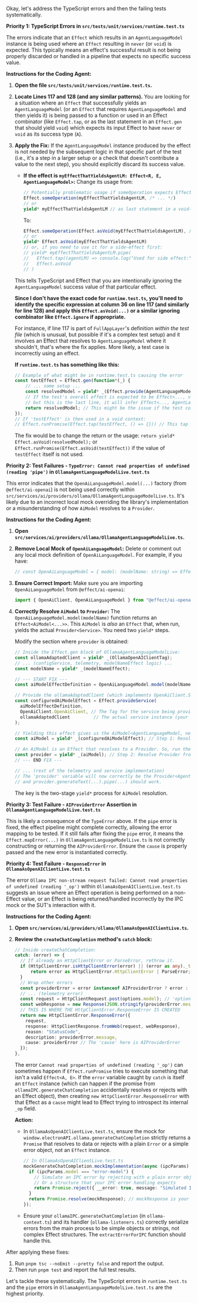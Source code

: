 Okay, let's address the TypeScript errors and then the failing tests systematically.

**Priority 1: TypeScript Errors in `src/tests/unit/services/runtime.test.ts`**

The errors indicate that an `Effect` which results in an `AgentLanguageModel` instance is being used where an `Effect` resulting in `never` (or `void`) is expected. This typically means an effect's successful result is not being properly discarded or handled in a pipeline that expects no specific success value.

**Instructions for the Coding Agent:**

1.  **Open the file `src/tests/unit/services/runtime.test.ts`.**
2.  **Locate Lines 117 and 128 (and any similar patterns).**
    You are looking for a situation where an `Effect` that successfully yields an `AgentLanguageModel` (or an `Effect` that requires `AgentLanguageModel` and then yields it) is being passed to a function or used in an Effect combinator (like `Effect.tap`, or as the last statement in an `Effect.gen` that should yield `void`) which expects its input Effect to have `never` or `void` as its success type (`A`).

3.  **Apply the Fix:**
    If the `AgentLanguageModel` instance produced by the effect is not needed by the subsequent logic in that specific part of the test (i.e., it's a step in a larger setup or a check that doesn't contribute a value to the next step), you should explicitly discard its success value.

    *   **If the effect is `myEffectThatYieldsAgentLM: Effect<R, E, AgentLanguageModel>`:**
        Change its usage from:
        ```typescript
        // Potentially problematic usage if someOperation expects Effect<R, E, never>
        Effect.someOperation(myEffectThatYieldsAgentLM, /* ... */)
        // or
        yield* myEffectThatYieldsAgentLM // as last statement in a void-returning Effect.gen
        ```
        To:
        ```typescript
        Effect.someOperation(Effect.asVoid(myEffectThatYieldsAgentLM), /* ... */)
        // or
        yield* Effect.asVoid(myEffectThatYieldsAgentLM)
        // or, if you need to use it for a side-effect first:
        // yield* myEffectThatYieldsAgentLM.pipe(
        //   Effect.tap((agentLM) => console.log("Used for side effect:", agentLM)),
        //   Effect.asVoid
        // )
        ```
    This tells TypeScript and Effect that you are intentionally ignoring the `AgentLanguageModel` success value of that particular effect.

    **Since I don't have the exact code for `runtime.test.ts`, you'll need to identify the specific expression at column 36 on line 117 (and similarly for line 128) and apply this `Effect.asVoid(...)` or a similar ignoring combinator like `Effect.ignore` if appropriate.**

    For instance, if line 117 is part of `FullAppLayer`'s definition *within the test file* (which is unusual, but possible if it's a complex test setup) and it involves an Effect that resolves to `AgentLanguageModel` where it shouldn't, that's where the fix applies. More likely, a test case is incorrectly using an effect.

    **If `runtime.test.ts` has something like this:**
    ```typescript
    // Example of what might be in runtime.test.ts causing the error
    const testEffect = Effect.gen(function*(_) {
        // ... some setup ...
        const resolvedModel = yield* _(Effect.provide(AgentLanguageModel, FullAppLayer)); // This resolves to AgentLanguageModel
        // If the test's overall effect is expected to be Effect<..., void>
        // but this is the last line, it will infer Effect<..., AgentLanguageModel>
        return resolvedModel; // This might be the issue if the test context expects never/void
    });
    // If 'testEffect' is then used in a void context:
    // Effect.runPromise(Effect.tap(testEffect, () => {})) // This tap would complain
    ```
    The fix would be to change the return or the usage:
    `return yield* Effect.asVoid(resolvedModel);` or `Effect.runPromise(Effect.asVoid(testEffect))` if the value of `testEffect` itself is not used.

**Priority 2: Test Failures - `TypeError: Cannot read properties of undefined (reading 'pipe')` in `OllamaAgentLanguageModelLive.test.ts`**

This error indicates that the `OpenAiLanguageModel.model(...)` factory (from `@effect/ai-openai`) is not being used correctly within `src/services/ai/providers/ollama/OllamaAgentLanguageModelLive.ts`. It's likely due to an incorrect local mock overriding the library's implementation or a misunderstanding of how `AiModel` resolves to a `Provider`.

**Instructions for the Coding Agent:**

1.  **Open `src/services/ai/providers/ollama/OllamaAgentLanguageModelLive.ts`.**
2.  **Remove Local Mock of `OpenAiLanguageModel`:**
    Delete or comment out any local mock definition of `OpenAiLanguageModel`. For example, if you have:
    ```typescript
    // const OpenAiLanguageModel = { model: (modelName: string) => Effect.succeed({ ... }) }; // REMOVE THIS
    ```
3.  **Ensure Correct Import:**
    Make sure you are importing `OpenAiLanguageModel` from `@effect/ai-openai`:
    ```typescript
    import { OpenAiClient, OpenAiLanguageModel } from "@effect/ai-openai";
    ```
4.  **Correctly Resolve `AiModel` to `Provider`:**
    The `OpenAiLanguageModel.model(modelName)` function returns an `Effect<AiModel<...>>`. This `AiModel` is *also* an `Effect` that, when run, yields the actual `Provider<Service>`. You need two `yield*` steps.

    Modify the section where `provider` is obtained:
    ```typescript
    // Inside the Effect.gen block of OllamaAgentLanguageModelLive:
    const ollamaAdaptedClient = yield* _(OllamaOpenAIClientTag);
    // ... (configService, telemetry, modelNameEffect logic) ...
    const modelName = yield* _(modelNameEffect);

    // --- START FIX ---
    const aiModelEffectDefinition = OpenAiLanguageModel.model(modelName); // This is Effect<AiModel<...>, ..., OpenAiClient>

    // Provide the ollamaAdaptedClient (which implements OpenAiClient.Service)
    const configuredAiModelEffect = Effect.provideService(
      aiModelEffectDefinition,
      OpenAiClient.OpenAiClient, // The Tag for the service being provided
      ollamaAdaptedClient         // The actual service instance (your OllamaAsOpenAIClientLive)
    );

    // Yielding this effect gives us the AiModel<AgentLanguageModel, never>
    const aiModel = yield* _(configuredAiModelEffect); // Step 1: Resolve AiModel

    // An AiModel is an Effect that resolves to a Provider. So, run the AiModel effect.
    const provider = yield* _(aiModel); // Step 2: Resolve Provider from AiModel
    // --- END FIX ---

    // ... (rest of the telemetry and service implementation)
    // The 'provider' variable will now correctly be the Provider<AgentLanguageModel>
    // and provider.generateText(...).pipe(...) should work.
    ```
    The key is the two-stage `yield*` process for `AiModel` resolution.

**Priority 3: Test Failure - `AIProviderError` Assertion in `OllamaAgentLanguageModelLive.test.ts`**

This is likely a consequence of the `TypeError` above. If the `pipe` error is fixed, the effect pipeline might complete correctly, allowing the error mapping to be tested. If it still fails after fixing the `pipe` error, it means the `Effect.mapError(...)` in `OllamaAgentLanguageModelLive.ts` is not correctly constructing or returning the `AIProviderError`. Ensure the `cause` is properly passed and the new error is instantiated correctly.

**Priority 4: Test Failure - `ResponseError` in `OllamaAsOpenAIClientLive.test.ts`**

The error `Ollama IPC non-stream request failed: Cannot read properties of undefined (reading '_op')` within `OllamaAsOpenAIClientLive.test.ts` suggests an issue where an Effect operation is being performed on a non-Effect value, or an Effect is being returned/handled incorrectly by the IPC mock or the SUT's interaction with it.

**Instructions for the Coding Agent:**

1.  **Open `src/services/ai/providers/ollama/OllamaAsOpenAIClientLive.ts`.**
2.  **Review the `createChatCompletion` method's `catch` block:**
    ```typescript
    // Inside createChatCompletion:
    catch: (error) => {
      // If already an HttpClientError or ParseError, rethrow it.
      if (HttpClientError.isHttpClientError(error) || (error as any)._tag === "ParseError") {
          return error as HttpClientError.HttpClientError | ParseError; // This is fine.
      }
      // Wrap other errors
      const providerError = error instanceof AIProviderError ? error : new AIProviderError({ /* ... */ cause: error });
      // ... (telemetry error)
      const request = HttpClientRequest.post(options.model); // 'options' was 'params'
      const webResponse = new Response(JSON.stringify(providerError.message), { status: 500 });
      // THIS IS WHERE THE HttpClientError.ResponseError IS CREATED
      return new HttpClientError.ResponseError({
        request,
        response: HttpClientResponse.fromWeb(request, webResponse),
        reason: "StatusCode",
        description: providerError.message,
        cause: providerError // The 'cause' here is AIProviderError
      });
    },
    ```
    The error `Cannot read properties of undefined (reading '_op')` can sometimes happen if `Effect.runPromise` tries to execute something that isn't a valid `Effect<A, E>`. If the `error` variable caught by `catch` is itself an `Effect` instance (which can happen if the promise from `ollamaIPC.generateChatCompletion` accidentally resolves or rejects with an Effect object), then creating `new HttpClientError.ResponseError` with that Effect as a `cause` might lead to Effect trying to introspect its internal `_op` field.

    **Action:**
    *   In `OllamaAsOpenAIClientLive.test.ts`, ensure the mock for `window.electronAPI.ollama.generateChatCompletion` strictly returns a `Promise` that resolves to data or rejects with a plain `Error` or a simple error object, not an `Effect` instance.
        ```typescript
        // In OllamaAsOpenAIClientLive.test.ts
        mockGenerateChatCompletion.mockImplementation(async (ipcParams) => {
          if (ipcParams.model === "error-model") {
            // Simulate an IPC error by rejecting with a plain error object
            // Or a structure that your IPC error handling expects
            return Promise.reject({ __error: true, message: "Simulated IPC failure" });
          }
          return Promise.resolve(mockResponse); // mockResponse is your valid data
        });
        ```
    *   Ensure your `ollamaIPC.generateChatCompletion` (in `ollama-context.ts`) and its handler (`ollama-listeners.ts`) correctly serialize errors from the main process to be simple objects or strings, not complex Effect structures. The `extractErrorForIPC` function should handle this.

After applying these fixes:
1.  Run `pnpm tsc --noEmit --pretty false` and report the output.
2.  Then run `pnpm test` and report the full test results.

Let's tackle these systematically. The TypeScript errors in `runtime.test.ts` and the `pipe` errors in `OllamaAgentLanguageModelLive.test.ts` are the highest priority.
